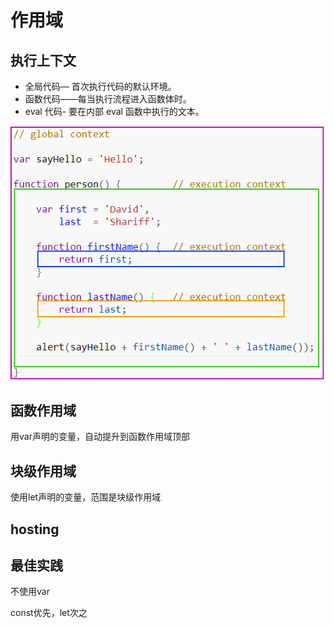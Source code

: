 # 作用域



## 执行上下文

- 全局代码— 首次执行代码的默认环境。
- 函数代码——每当执行流程进入函数体时。
- eval 代码- 要在内部 eval 函数中执行的文本。

![img](./images/0_oXKqZjkURzEYXoSO.jpg)

## 函数作用域

用var声明的变量，自动提升到函数作用域顶部



## 块级作用域

使用let声明的变量，范围是块级作用域



## hosting



## 最佳实践

不使用var

const优先，let次之